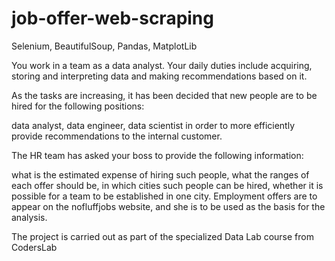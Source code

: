 # job-offer-web-scraping
Selenium, BeautifulSoup, Pandas, MatplotLib

You work in a team as a data analyst. Your daily duties include acquiring, storing and interpreting data and making recommendations based on it.

As the tasks are increasing, it has been decided that new people are to be hired for the following positions:

data analyst,
data engineer,
data scientist
in order to more efficiently provide recommendations to the internal customer.

The HR team has asked your boss to provide the following information:

what is the estimated expense of hiring such people,
what the ranges of each offer should be,
in which cities such people can be hired,
whether it is possible for a team to be established in one city.
Employment offers are to appear on the nofluffjobs website, and she is to be used as the basis for the analysis.

The project is carried out as part of the specialized Data Lab course from CodersLab


